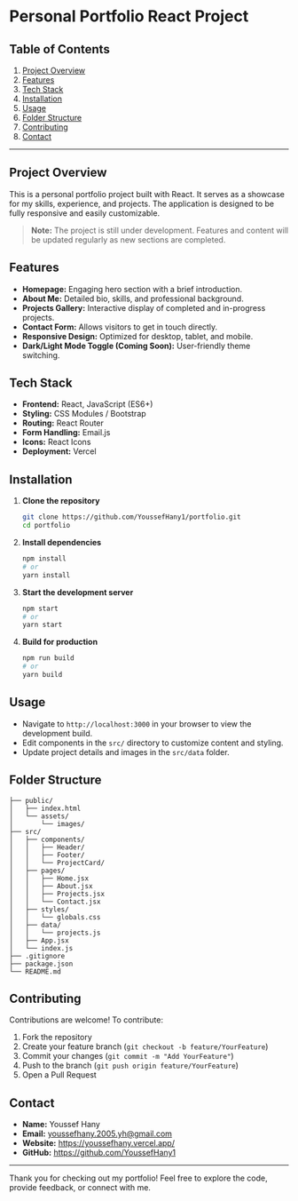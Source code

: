 # Personal Portfolio React Project

## Table of Contents

1. [Project Overview](#project-overview)
2. [Features](#features)
3. [Tech Stack](#tech-stack)
4. [Installation](#installation)
5. [Usage](#usage)
6. [Folder Structure](#folder-structure)
7. [Contributing](#contributing)
8. [Contact](#contact)

---

## Project Overview

This is a personal portfolio project built with React. It serves as a showcase for my skills, experience, and projects. The application is designed to be fully responsive and easily customizable.

> **Note:** The project is still under development. Features and content will be updated regularly as new sections are completed.

## Features

- **Homepage:** Engaging hero section with a brief introduction.
- **About Me:** Detailed bio, skills, and professional background.
- **Projects Gallery:** Interactive display of completed and in-progress projects.
- **Contact Form:** Allows visitors to get in touch directly.
- **Responsive Design:** Optimized for desktop, tablet, and mobile.
- **Dark/Light Mode Toggle (Coming Soon):** User-friendly theme switching.

## Tech Stack

- **Frontend:** React, JavaScript (ES6+)
- **Styling:** CSS Modules / Bootstrap
- **Routing:** React Router
- **Form Handling:** Email.js
- **Icons:** React Icons
- **Deployment:** Vercel

## Installation

1. **Clone the repository**

   ```bash
   git clone https://github.com/YoussefHany1/portfolio.git
   cd portfolio
   ```

2. **Install dependencies**

   ```bash
   npm install
   # or
   yarn install
   ```

3. **Start the development server**

   ```bash
   npm start
   # or
   yarn start
   ```

4. **Build for production**
   ```bash
   npm run build
   # or
   yarn build
   ```

## Usage

- Navigate to `http://localhost:3000` in your browser to view the development build.
- Edit components in the `src/` directory to customize content and styling.
- Update project details and images in the `src/data` folder.

## Folder Structure

```
├── public/
│   ├── index.html
│   └── assets/
│       └── images/
├── src/
│   ├── components/
│   │   ├── Header/
│   │   ├── Footer/
│   │   └── ProjectCard/
│   ├── pages/
│   │   ├── Home.jsx
│   │   ├── About.jsx
│   │   ├── Projects.jsx
│   │   └── Contact.jsx
│   ├── styles/
│   │   └── globals.css
│   ├── data/
│   │   └── projects.js
│   ├── App.jsx
│   └── index.js
├── .gitignore
├── package.json
└── README.md
```

## Contributing

Contributions are welcome! To contribute:

1. Fork the repository
2. Create your feature branch (`git checkout -b feature/YourFeature`)
3. Commit your changes (`git commit -m "Add YourFeature"`)
4. Push to the branch (`git push origin feature/YourFeature`)
5. Open a Pull Request

## Contact

- **Name:** Youssef Hany
- **Email:** youssefhany.2005.yh@gmail.com
- **Website:** https://youssefhany.vercel.app/
- **GitHub:** https://github.com/YoussefHany1

---

Thank you for checking out my portfolio! Feel free to explore the code, provide feedback, or connect with me.
